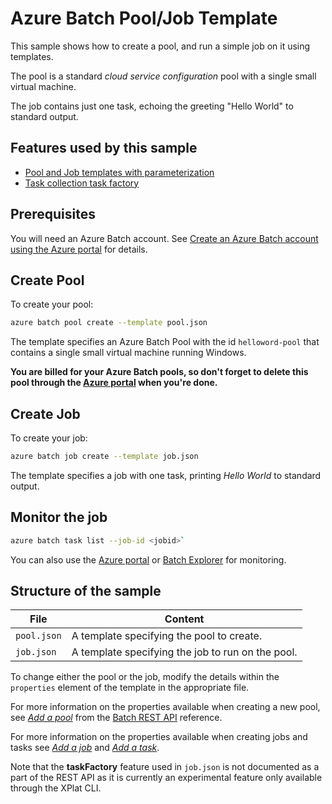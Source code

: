 # Azure Batch Pool/Job Template

This sample shows how to create a pool, and run a simple job on it using templates.

The pool is a standard *cloud service configuration* pool with a single small virtual machine.

The job contains just one task, echoing the greeting "Hello World" to standard output.

## Features used by this sample

* [Pool and Job templates with parameterization](../../templates.md)
* [Task collection task factory](../../taskFactories.md#task-collection)

## Prerequisites

You will need an Azure Batch account. See [Create an Azure Batch account using the Azure portal](https://docs.microsoft.com/azure/batch/batch-account-create-portal) for details.

## Create Pool

To create your pool:

```bash
azure batch pool create --template pool.json
``` 

The template specifies an Azure Batch Pool with the id `helloword-pool` that contains a single small virtual machine running Windows.

**You are billed for your Azure Batch pools, so don't forget to delete this pool through the [Azure portal](https://portal.azure.com) when you're done.** 

## Create Job

To create your job:

``` bash
azure batch job create --template job.json
```

The template specifies a job with one task, printing *Hello World* to standard output.

## Monitor the job

``` bash
azure batch task list --job-id <jobid>`
```
You can also use the [Azure portal](https://portal.azure.com) or [Batch Explorer](https://github.com/Azure/azure-batch-samples/tree/master/CSharp/BatchExplorer) for monitoring.

## Structure of the sample

| File        | Content                                           |
| ----------- | ------------------------------------------------- |
| `pool.json` | A template specifying the pool to create.         |
| `job.json`  | A template specifying the job to run on the pool. |

To change either the pool or the job, modify the details within the `properties` element of the template in the appropriate file.

For more information on the properties available when creating a new pool, see [*Add a pool*](https://docs.microsoft.com/rest/api/batchservice/pool) from the [Batch REST API](https://docs.microsoft.com/rest/api/batchservice/) reference.

For more information on the properties available when creating jobs and tasks see [*Add a job*](https://docs.microsoft.com/rest/api/batchservice/job) and [*Add a task*](https://docs.microsoft.com/rest/api/batchservice/task).

Note that the **taskFactory** feature used in `job.json` is not documented as a part of the REST API as it is currently an experimental feature only available through the XPlat CLI.